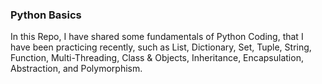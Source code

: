 ### Python Basics
In this Repo, I have shared some fundamentals of Python Coding, that I have been practicing recently, such as List, Dictionary, Set, Tuple, String, Function, Multi-Threading, Class & Objects, Inheritance, Encapsulation, Abstraction, and Polymorphism.
